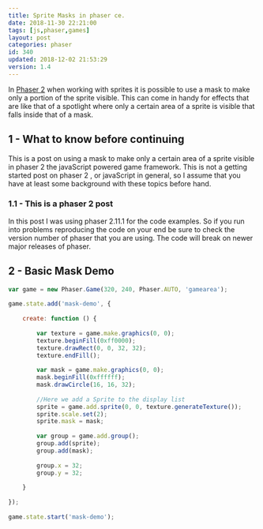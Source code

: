 ```yaml
---
title: Sprite Masks in phaser ce.
date: 2018-11-30 22:21:00
tags: [js,phaser,games]
layout: post
categories: phaser
id: 340
updated: 2018-12-02 21:53:29
version: 1.4
---
```


In [Phaser 2](https://photonstorm.github.io/phaser-ce/) when working with sprites it is possible to use a mask to make only a portion of the sprite visible. This can come in handy for effects that are like that of a spotlight where only a certain area of a sprite is visible that falls inside that of a mask.

<!-- more -->

## 1 - What to know before continuing

This is a post on using a mask to make only a certain area of a sprite visible in phaser 2 the javaScript powered game framework. This is not a getting started post on phaser 2 , or javaScript in general, so I assume that you have at least some background with these topics before hand.

### 1.1 - This is a phaser 2 post

In this post I was using phaser 2.11.1 for the code examples. So if you run into problems reproducing the code on your end be sure to check the version number of phaser that you are using. The code will break on newer major releases of phaser.

## 2 - Basic Mask Demo

```js
var game = new Phaser.Game(320, 240, Phaser.AUTO, 'gamearea');
 
game.state.add('mask-demo', {
 
    create: function () {
 
        var texture = game.make.graphics(0, 0);
        texture.beginFill(0xff0000);
        texture.drawRect(0, 0, 32, 32);
        texture.endFill();
 
        var mask = game.make.graphics(0, 0);
        mask.beginFill(0xffffff);
        mask.drawCircle(16, 16, 32);
 
        //Here we add a Sprite to the display list
        sprite = game.add.sprite(0, 0, texture.generateTexture());
        sprite.scale.set(2);
        sprite.mask = mask;
 
        var group = game.add.group();
        group.add(sprite);
        group.add(mask);
 
        group.x = 32;
        group.y = 32;
 
    }
 
});
 
game.state.start('mask-demo');
```